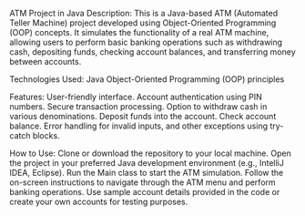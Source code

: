 ATM Project in Java
Description:
This is a Java-based ATM (Automated Teller Machine) project developed using Object-Oriented Programming (OOP) concepts. 
It simulates the functionality of a real ATM machine, allowing users to perform basic banking operations such as withdrawing cash, depositing funds, checking account balances, and transferring money between accounts.

Technologies Used:
Java
Object-Oriented Programming (OOP) principles

Features:
User-friendly interface.
Account authentication using PIN numbers.
Secure transaction processing.
Option to withdraw cash in various denominations.
Deposit funds into the account.
Check account balance.
Error handling for invalid inputs, and other exceptions using try-catch blocks.

How to Use:
Clone or download the repository to your local machine.
Open the project in your preferred Java development environment (e.g., IntelliJ IDEA, Eclipse).
Run the Main class to start the ATM simulation.
Follow the on-screen instructions to navigate through the ATM menu and perform banking operations.
Use sample account details provided in the code or create your own accounts for testing purposes.

